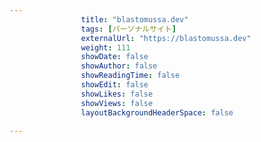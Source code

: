 ---
                title: "blastomussa.dev"
                tags: [パーソナルサイト]
                externalUrl: "https://blastomussa.dev"
                weight: 111
                showDate: false
                showAuthor: false
                showReadingTime: false
                showEdit: false
                showLikes: false
                showViews: false
                layoutBackgroundHeaderSpace: false
                ---

